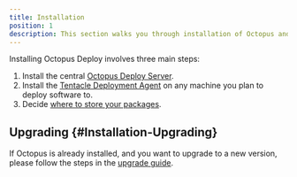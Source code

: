 ```yaml
---
title: Installation
position: 1
description: This section walks you through installation of Octopus and Tentacle.
---
```


Installing Octopus Deploy involves three main steps:

1. Install the central [Octopus Deploy Server](/docs/installation/installing-octopus/index.md).
2. Install the [Tentacle Deployment Agent](/docs/installation/installing-tentacles/index.md) on any machine you plan to deploy software to.
3. Decide [where to store your packages](/docs/packaging-applications/package-repositories/index.md).

## Upgrading {#Installation-Upgrading}

If Octopus is already installed, and you want to upgrade to a new version, please follow the steps in the [upgrade guide](/docs/administration/upgrading/index.md).
